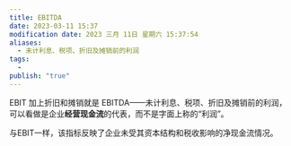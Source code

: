 ```yaml
---
title: EBITDA
date: 2023-03-11 15:37
modification date: 2023 三月 11日 星期六 15:37:54
aliases:
  - 未计利息、税项、折旧及摊销前的利润
tags:
  - 
publish: "true"
---
```


EBIT 加上折旧和摊销就是 EBITDA——未计利息、税项、折旧及摊销前的利润，可以看做是企业**经营现金流**的代表，而不是字面上称的“利润”。

与EBIT一样，该指标反映了企业未受其资本结构和税收影响的净现金流情况。